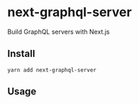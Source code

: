 # next-graphql-server

Build GraphQL servers with Next.js

## Install

```
yarn add next-graphql-server
```

## Usage

